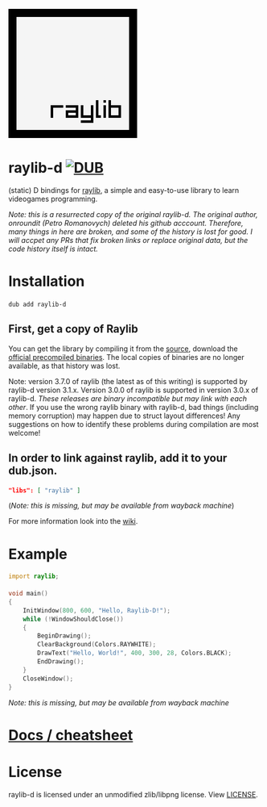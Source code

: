 ![](raylib_logo.png)

# raylib-d [![DUB](https://img.shields.io/dub/v/raylib-d?style=for-the-badge)](https://code.dlang.org/packages/raylib-d)
(static) D bindings for [raylib](https://www.raylib.com/), a simple and easy-to-use library to learn videogames programming.

*Note: this is a resurrected copy of the original raylib-d. The original author, onroundit (Petro Romanovych) deleted his github acccount. Therefore, many things in here are broken, and some of the history is lost for good. I will accpet any PRs that fix broken links or replace original data, but the code history itself is intact.*

# Installation
`dub add raylib-d`

## First, get a copy of Raylib
You can get the library by compiling it from the [source](https://github.com/raysan5/raylib), download the [official precompiled binaries](https://github.com/raysan5/raylib/releases). The local copies of binaries are no longer available, as that history was lost.

Note: version 3.7.0 of raylib (the latest as of this writing) is supported by raylib-d version 3.1.x. Version 3.0.0 of raylib is supported in version 3.0.x of raylib-d. _These releases are binary incompatible but may link with each other_. If you use the wrong raylib binary with raylib-d, bad things (including memory corruption) may happen due to struct layout differences! Any suggestions on how to identify these problems during compilation are most welcome!

## In order to link against raylib, add it to your dub.json.
```json
"libs": [ "raylib" ]
```
(*Note: this is missing, but may be available from wayback machine*)

For more information look into the [wiki](https://github.com/onroundit/raylib-d/wiki/Installation).

# Example
```D
import raylib;

void main()
{
	InitWindow(800, 600, "Hello, Raylib-D!");
	while (!WindowShouldClose())
	{
		BeginDrawing();
		ClearBackground(Colors.RAYWHITE);
		DrawText("Hello, World!", 400, 300, 28, Colors.BLACK);
		EndDrawing();
	}
	CloseWindow();
}
```

*Note: this is missing, but may be available from wayback machine*

# [Docs / cheatsheet](https://github.com/onroundit/raylib-d/wiki/Docs-(cheatsheet))

# License
raylib-d is licensed under an unmodified zlib/libpng license. View [LICENSE](LICENSE).
